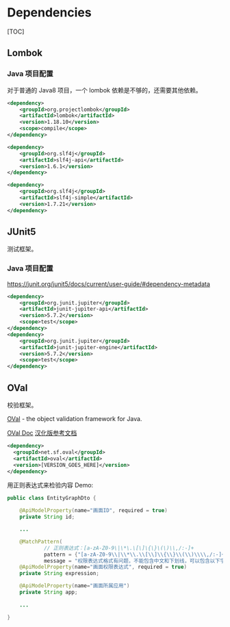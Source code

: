 # Dependencies

[TOC]

## Lombok

### Java 项目配置

对于普通的 Java8 项目，一个 lombok 依赖是不够的，还需要其他依赖。

```xml
<dependency>
    <groupId>org.projectlombok</groupId>
    <artifactId>lombok</artifactId>
    <version>1.18.10</version>
    <scope>compile</scope>
</dependency>

<dependency>
    <groupId>org.slf4j</groupId>
    <artifactId>slf4j-api</artifactId>
    <version>1.6.1</version>
</dependency>

<dependency>
    <groupId>org.slf4j</groupId>
    <artifactId>slf4j-simple</artifactId>
    <version>1.7.21</version>
</dependency>
```

## JUnit5

测试框架。

### Java 项目配置

https://junit.org/junit5/docs/current/user-guide/#dependency-metadata

```xml
<dependency>
    <groupId>org.junit.jupiter</groupId>
    <artifactId>junit-jupiter-api</artifactId>
    <version>5.7.2</version>
    <scope>test</scope>
</dependency>
<dependency>
    <groupId>org.junit.jupiter</groupId>
    <artifactId>junit-jupiter-engine</artifactId>
    <version>5.7.2</version>
    <scope>test</scope>
</dependency>
```

## OVal

校验框架。

[OVal](https://sebthom.github.io/oval/USERGUIDE.html) - the object validation framework for Java.

[OVal Doc](https://javadoc.io/doc/net.sf.oval/oval/latest/index.html)  [汉化版参考文档](https://blog.csdn.net/neweastsun/article/details/49154337/)

```xml
<dependency>
  <groupId>net.sf.oval</groupId>
  <artifactId>oval</artifactId>
  <version>[VERSION_GOES_HERE]</version>
</dependency>
```

用正则表达式来检验内容 Demo:

```java
public class EntityGraphDto {

    @ApiModelProperty(name="画面ID", required = true)
    private String id;

    ...

    @MatchPattern(
            // 正则表达式：[a-zA-Z0-9\|\*\.\[\]\{\}\(\)\\,/:-]+
            pattern = {"[a-zA-Z0-9\\|\\*\\.\\[\\]\\{\\}\\(\\)\\\\,/:-]+"},
            message = "权限表达式格式有问题，不能包含中文和下划线，可以包含以下字符：| * . [] {} () \\ , / : -")
    @ApiModelProperty(name="画面权限表达式", required = true)
    private String expression;

    @ApiModelProperty(name="画面所属应用")
    private String app;
		
    ...

}
```



